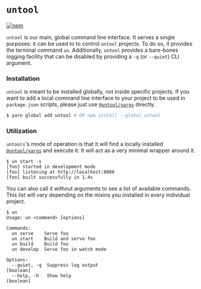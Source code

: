 # `untool`

[![npm](https://img.shields.io/npm/v/untool.svg)](https://www.npmjs.com/package/untool)

`untool` is our main, global command line interface. It serves a single purposes: it can be used to to control `untool` projects. To do so, it provides the terminal command `un`. Additionally, `untool` provides a bare-bones logging facility that can be disabled by providing a `-q` (or `--quiet`) CLI argument.

### Installation

`untool` is meant to be installed globally, not inside specific projects. If you want to add a local command line interface to your project to be used in `package.json` scripts, please just use [`@untool/yargs`](https://github.com/untool/untool/blob/master/packages/yargs/README.md) directly.

```bash
$ yarn global add untool # OR npm install --global untool
```

### Utilization

`untools`'s mode of operation is that it will find a locally installed [`@untool/yargs`](https://github.com/untool/untool/blob/master/packages/yargs/README.md) and execute it. It will act as a very minimal wrapper around it.

```text
$ un start -s
[foo] started in development mode
[foo] listening at http://localhost:8080
[foo] built successfully in 1.4s
```

You can also call it without arguments to see a list of available commands. This list will vary depending on the mixins you installed in every individual project.

```text
$ un
Usage: un <command> [options]

Commands:
  un serve    Serve foo
  un start    Build and serve foo
  un build    Build foo
  un develop  Serve foo in watch mode

Options:
  --quiet, -q  Suppress log output                                    [boolean]
  --help, -h   Show help                                              [boolean]
```
